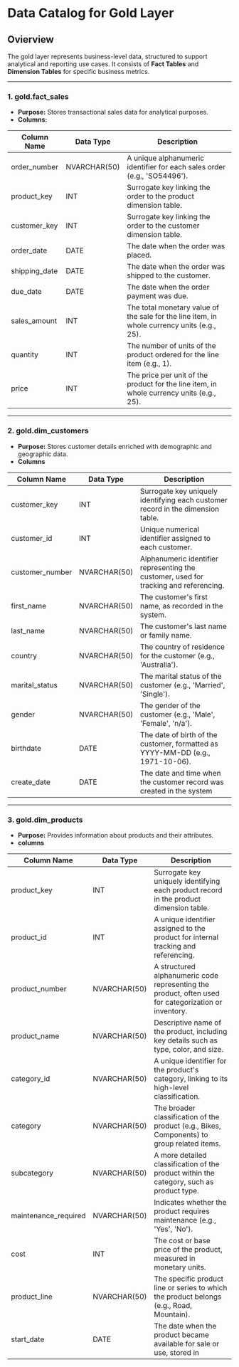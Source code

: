 # **Data Catalog for Gold Layer**

## Ovierview
The gold layer represents business-level data, structured to support analytical and reporting use cases.
It consists of **Fact Tables** and **Dimension Tables** for specific business metrics.

---

### 1. **gold.fact_sales**
- **Purpose:** Stores transactional sales data for analytical purposes.
- **Columns:**

| Column Name     | Data Type     | Description                                                                                   |
|-----------------|---------------|-----------------------------------------------------------------------------------------------|
| order_number    | NVARCHAR(50)  | A unique alphanumeric identifier for each sales order (e.g., 'SO54496').                      |
| product_key     | INT           | Surrogate key linking the order to the product dimension table.                               |
| customer_key    | INT           | Surrogate key linking the order to the customer dimension table.                              |
| order_date      | DATE          | The date when the order was placed.                                                           |
| shipping_date   | DATE          | The date when the order was shipped to the customer.                                          |
| due_date        | DATE          | The date when the order payment was due.                                                      |
| sales_amount    | INT           | The total monetary value of the sale for the line item, in whole currency units (e.g., 25).   |
| quantity        | INT           | The number of units of the product ordered for the line item (e.g., 1).                       |
| price           | INT           | The price per unit of the product for the line item, in whole currency units (e.g., 25).      |

---

### 2. **gold.dim_customers**
- **Purpose:** Stores customer details enriched with demographic and geographic data.
- **Columns**

| Column Name      | Data Type     | Description                                                                                   |
|------------------|---------------|-----------------------------------------------------------------------------------------------|
| customer_key     | INT           | Surrogate key uniquely identifying each customer record in the dimension table.               |
| customer_id      | INT           | Unique numerical identifier assigned to each customer.                                        |
| customer_number  | NVARCHAR(50)  | Alphanumeric identifier representing the customer, used for tracking and referencing.         |
| first_name       | NVARCHAR(50)  | The customer's first name, as recorded in the system.                                         |
| last_name        | NVARCHAR(50)  | The customer's last name or family name.                                                      |
| country          | NVARCHAR(50)  | The country of residence for the customer (e.g., 'Australia').                                |
| marital_status   | NVARCHAR(50)  | The marital status of the customer (e.g., 'Married', 'Single').                               |
| gender           | NVARCHAR(50)  | The gender of the customer (e.g., 'Male', 'Female', 'n/a').                                   |
| birthdate        | DATE          | The date of birth of the customer, formatted as YYYY-MM-DD (e.g., 1971-10-06).                |
| create_date      | DATE          | The date and time when the customer record was created in the system                          |

---

### 3. **gold.dim_products**
- **Purpose:** Provides information about products and their attributes.
- **columns**

| Column Name         | Data Type     | Description                                                                                          |
|---------------------|---------------|------------------------------------------------------------------------------------------------------|
| product_key         | INT           | Surrogate key uniquely identifying each product record in the product dimension table.               |
| product_id          | INT           | A unique identifier assigned to the product for internal tracking and referencing.                   |
| product_number      | NVARCHAR(50)  | A structured alphanumeric code representing the product, often used for categorization or inventory. |
| product_name        | NVARCHAR(50)  | Descriptive name of the product, including key details such as type, color, and size.                |
| category_id         | NVARCHAR(50)  | A unique identifier for the product's category, linking to its high-level classification.            |
| category            | NVARCHAR(50)  | The broader classification of the product (e.g., Bikes, Components) to group related items.          |
| subcategory         | NVARCHAR(50)  | A more detailed classification of the product within the category, such as product type.             |
| maintenance_required| NVARCHAR(50)  | Indicates whether the product requires maintenance (e.g., 'Yes', 'No').                              |
| cost                | INT           | The cost or base price of the product, measured in monetary units.                                   |
| product_line        | NVARCHAR(50)  | The specific product line or series to which the product belongs (e.g., Road, Mountain).             |
| start_date          | DATE          | The date when the product became available for sale or use, stored in                                |
